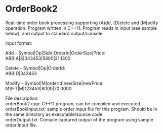 # OrderBook2
Real-time order book processing supporting (A)dd, (D)elete and (M)odify operation.
Program written in C++11. Program reads in input (see sample below), and output to standard output/console.

Input format:

Add - Symbol|Op|Side|OrderId|OrderSize|Price:<br>
ABB|A|S|343453|5800|21.1300

Delete - Symbol|Op|OrderId:<br>
ABB|D|343453

Modify - Symbol|M|orderId|newSize|newPrice:<br>
MSFT|M|123453|8000|70.0000

File description:<br>
orderBook2.cpp: C++11 program, can be compiled and executed.<br>
orderBookInput.txt: sample order input file for this program. Should be in the same directory as executable/source code.<br>
orderOutput.txt: Console captured output of the program using sample order input file.
